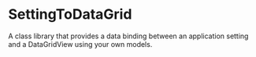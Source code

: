 # SettingToDataGrid
A class library that provides a data binding between an application setting and a DataGridView using your own models.
